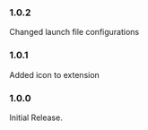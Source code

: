 ### 1.0.2
Changed launch file configurations

### 1.0.1
Added icon to extension

### 1.0.0
Initial Release.